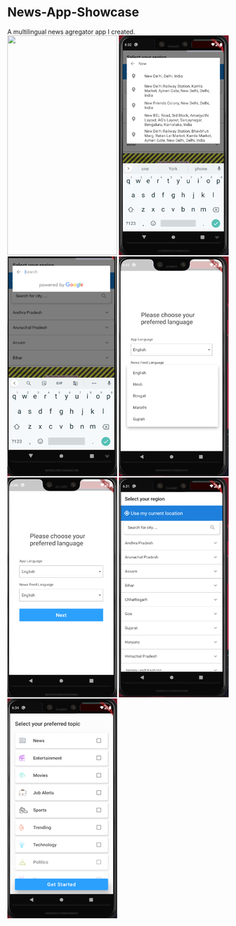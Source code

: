 # News-App-Showcase
A multilingual news agregator app I created.  
<img src="https://github.com/sidhunt/News-App-Showcase/raw/main/feed2.gif" width="250" height="500">
<img src="https://github.com/sidhunt/News-App-Showcase/raw/main/Auto2.PNG" width="250" height="500">
<img src="https://github.com/sidhunt/News-App-Showcase/raw/main/Autocomplete.PNG" width="250" height="500">
<img src="https://github.com/sidhunt/News-App-Showcase/raw/main/lang1.PNG" width="250" height="500">
<img src="https://github.com/sidhunt/News-App-Showcase/raw/main/lang2.PNG" width="250" height="500">
<img src="https://github.com/sidhunt/News-App-Showcase/raw/main/region.PNG" width="250" height="500">
<img src="https://github.com/sidhunt/News-App-Showcase/raw/main/topics.PNG" width="250" height="500">
